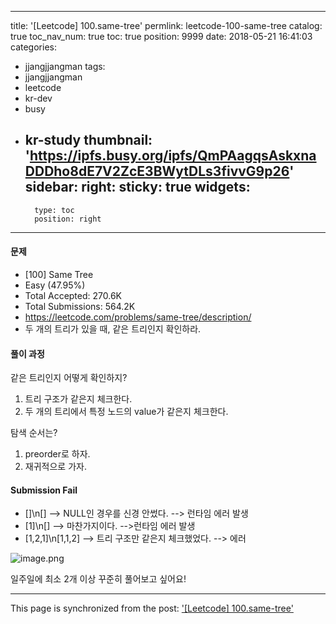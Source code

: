 
---
title: '[Leetcode] 100.same-tree'
permlink: leetcode-100-same-tree
catalog: true
toc_nav_num: true
toc: true
position: 9999
date: 2018-05-21 16:41:03
categories:
- jjangjjangman
tags:
- jjangjjangman
- leetcode
- kr-dev
- busy
- kr-study
thumbnail: 'https://ipfs.busy.org/ipfs/QmPAagqsAskxnaDDDho8dE7V2ZcE3BWytDLs3fivvG9p26'
sidebar:
    right:
        sticky: true
widgets:
    -
        type: toc
        position: right
---


#### 문제 

* [100] Same Tree
* Easy (47.95%)
* Total Accepted:    270.6K
* Total Submissions: 564.2K
* https://leetcode.com/problems/same-tree/description/
* 두 개의 트리가 있을 때, 같은 트리인지 확인하라.

#### 풀이 과정
같은 트리인지 어떻게 확인하지?
1. 트리 구조가 같은지 체크한다.
2. 두 개의 트리에서 특정 노드의 value가 같은지 체크한다.

탐색 순서는?
1. preorder로 하자.
2. 재귀적으로 가자.

#### Submission Fail
* []\n[] --> NULL인 경우를 신경 안썼다. --> 런타임 에러 발생
* [1]\n[] --> 마찬가지이다. -->런타임 에러 발생
* [1,2,1]\n[1,1,2] --> 트리 구조만 같은지 체크했었다. --> 에러

![image.png](https://ipfs.busy.org/ipfs/QmPAagqsAskxnaDDDho8dE7V2ZcE3BWytDLs3fivvG9p26)

일주일에 최소 2개 이상  꾸준히 풀어보고 싶어요!

- - -

This page is synchronized from the post: ['[Leetcode] 100.same-tree'](https://steemit.com/@jacobyu/leetcode-100-same-tree)
